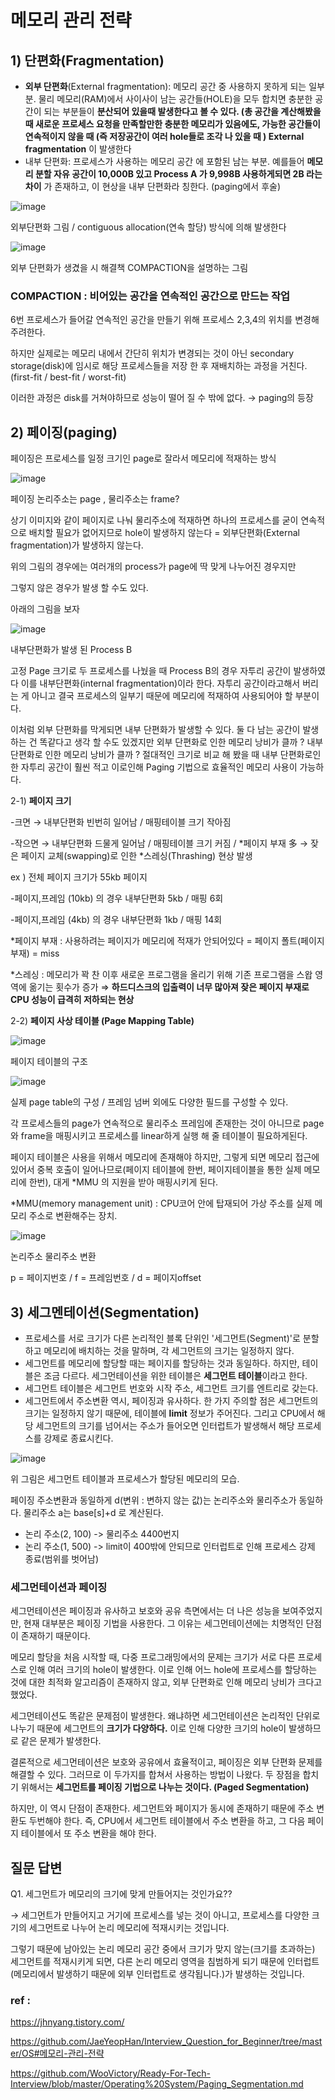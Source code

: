 # 메모리 관리 전략



## 1) 단편화(Fragmentation)

- **외부 단편화**(External fragmentation): 메모리 공간 중 사용하지 못하게 되는 일부분. 물리 메모리(RAM)에서 사이사이 남는 공간들(HOLE)을 모두 합치면 충분한 공간이 되는 부분들이 **분산되어 있을때 발생한다고 볼 수 있다. (총 공간을 계산해봤을 때 새로운 프로세스 요청을  만족할만한 충분한 메모리가 있음에도, 가능한 공간들이 연속적이지 않을 때 (즉 저장공간이 여러 hole들로 조각 나 있을 때 )  External fragmentation** 이 발생한다
- 내부 단편화: 프로세스가 사용하는 메모리 공간 에 포함된 남는 부분. 예를들어 **메모리 분할 자유 공간이 10,000B 있고 Process A 가 9,998B 사용하게되면 2B 라는 차이** 가 존재하고, 이 현상을 내부 단편화라 칭한다. (paging에서 후술)

![image](https://user-images.githubusercontent.com/77064907/125069488-c615f500-e0f1-11eb-93da-1fedca483779.png)

외부단편화 그림 / contiguous allocation(연속 할당) 방식에 의해 발생한다



![image](https://user-images.githubusercontent.com/77064907/125069702-05dcdc80-e0f2-11eb-8d27-39ae803b7492.png)

외부 단편화가 생겼을 시 해결책 COMPACTION을 설명하는 그림

### COMPACTION : 비어있는 공간을 연속적인 공간으로 만드는 작업

6번 프로세스가 들어갈 연속적인 공간을 만들기 위해 프로세스 2,3,4의 위치를 변경해주려한다.

하지만 실제로는 메모리 내에서 간단히 위치가 변경되는 것이 아닌 secondary storage(disk)에 임시로 해당 프로세스들을 저장 한 후 재배치하는 과정을 거친다. (first-fit / best-fit / worst-fit)

이러한 과정은 disk를 거쳐야하므로 성능이 떨어 질 수 밖에 없다. → paging의 등장

## 2) 페이징(paging)

페이징은 프로세스를 일정 크기인 page로 잘라서 메모리에 적재하는 방식

![image](https://user-images.githubusercontent.com/77064907/125069820-39b80200-e0f2-11eb-9dc6-3cb37d6aa63f.png)

페이징 논리주소는 page , 물리주소는 frame?

상기 이미지와 같이 페이지로 나눠 물리주소에 적재하면 하나의 프로세스를 굳이 연속적으로 배치할 필요가 없어지므로 hole이 발생하지 않는다  = 외부단편화(External fragmentation)가 발생하지 않는다.

위의 그림의 경우에는 여러개의 process가 page에 딱 맞게 나누어진 경우지만

그렇지 않은 경우가 발생 할 수도 있다.

아래의 그림을 보자

![image](https://user-images.githubusercontent.com/77064907/125069905-581dfd80-e0f2-11eb-8aef-458244cab48f.png)

내부단편화가 발생 된 Process B

고정 Page 크기로 두 프로세스를 나눴을 때 Process B의 경우 자투리 공간이 발생하였다 이를 내부단편화(internal fragmentation)이라 한다. 자투리 공간이라고해서 버리는 게 아니고 결국 프로세스의 일부기 때문에 메모리에 적재하여 사용되어야 할 부분이다.

이처럼 외부 단편화를 막게되면 내부 단편화가 발생할 수 있다. 둘 다 남는 공간이 발생하는 건 똑같다고 생각 할 수도 있겠지만 외부 단편화로 인한 메모리 낭비가 클까 ? 내부 단편화로 인한 메모리 낭비가 클까 ? 절대적인 크기로 비교 해 봤을 때 내부 단편화로인한 자투리 공간이 훨씬 적고 이로인해 Paging 기법으로 효율적인 메모리 사용이 가능하다.

2-1) **페이지 크기**

-크면 → 내부단편화 빈번히 일어남 / 매핑테이블 크기 작아짐

-작으면 → 내부단편화 드물게 일어남 / 매핑테이블 크기 커짐 / *페이지 부재 多 → 잦은 페이지 교체(swapping)로 인한 *스레싱(Thrashing) 현상 발생

ex ) 전체 페이지 크기가 55kb 페이지

-페이지,프레임 (10kb) 의 경우 내부단편화 5kb / 매핑 6회

-페이지,프레임 (4kb) 의 경우 내부단편화 1kb / 매핑 14회


*페이지 부재 : 사용하려는 페이지가 메모리에 적재가 안되어있다 = 페이지 폴트(페이지 부재) = miss

*스레싱 : 메모리가 꽉 찬 이후 새로운 프로그램을 올리기 위해 기존 프로그램을 스왑 영역에 옮기는 횟수가 증가 ⇒ **하드디스크의 입출력이 너무 많아져 잦은 페이지 부재로 CPU 성능이 급격히 저하되는 현상**


2-2) **페이지 사상 테이블 (Page Mapping Table)**

![image](https://user-images.githubusercontent.com/77064907/125070019-800d6100-e0f2-11eb-9b35-9bd2a3f5bd30.png)

페이지 테이블의 구조

![image](https://user-images.githubusercontent.com/77064907/125070065-90bdd700-e0f2-11eb-8b44-798743293e6b.png)

실제 page table의 구성 / 프레임 넘버 외에도 다양한 필드를 구성할 수 있다.

각 프로세스들의 page가 연속적으로 물리주소 프레임에 존재한는 것이 아니므로  page와 frame을 매핑시키고 프로세스를 linear하게 실행 해 줄 테이블이 필요하게된다.

페이지 테이블은 사용을 위해서 메모리에 존재해야 하지만, 그렇게 되면 메모리 접근에 있어서 중복 호출이 일어나므로(페이지 테이블에 한번, 페이지테이블을 통한 실제 메모리에 한번), 대게 *MMU 의 지원을 받아 매핑시키게 된다.

*MMU(memory management unit) : CPU코어 안에 탑재되어 가상 주소를 실제 메모리 주소로 변환해주는 장치.

![image](https://user-images.githubusercontent.com/77064907/125070197-aa5f1e80-e0f2-11eb-854d-a76a6d716729.png)

논리주소 물리주소 변환

p = 페이지번호  / f = 프레임번호 / d = 페이지offset

## 3) **세그멘테이션(Segmentation)**

- 프로세스를 서로 크기가 다른 논리적인 블록 단위인 '세그먼트(Segment)'로 분할하고 메모리에 배치하는 것을 말하며, 각 세그먼트의 크기는 일정하지 않다.
- 세그먼트를 메모리에 할당할 때는 페이지를 할당하는 것과 동일하다. 하지만, 테이블은 조금 다르다. 세그먼테이션을 위한 테이블은 **세그먼트 테이블**이라고 한다.
- 세그먼트 테이블은 세그먼트 번호와 시작 주소, 세그먼트 크기를 엔트리로 갖는다.
- 세그먼트에서 주소변환 역시, 페이징과 유사하다. 한 가지 주의할 점은 세그먼트의 크기는 일정하지 않기 때문에, 테이블에 **limit** 정보가 주어진다. 그리고 CPU에서 해당 세그먼트의 크기를 넘어서는 주소가 들어오면 인터럽트가 발생해서 해당 프로세스를 강제로 종료시킨다.

![image](https://user-images.githubusercontent.com/77064907/125070289-b814a400-e0f2-11eb-9537-998b3c80890e.png)

위 그림은 세그먼트 테이블과 프로세스가 할당된 메모리의 모습.

페이징 주소변환과 동일하게 d(변위 : 변하지 않는 값)는 논리주소와 물리주소가 동일하다. 물리주소 a는 base[s]+d 로 계산된다.

- 논리 주소(2, 100) -> 물리주소 4400번지
- 논리 주소(1, 500) -> limit이 400밖에 안되므로 인터럽트로 인해 프로세스 강제 종료(범위를 벗어남)

### **세그먼테이션과 페이징**

세그먼테이션은 페이징과 유사하고 보호와 공유 측면에서는 더 나은 성능을 보여주었지만, 현재 대부분은 페이징 기법을 사용한다. 그 이유는 세그먼테이션에는 치명적인 단점이 존재하기 때문이다.

메모리 할당을 처음 시작할 때, 다중 프로그래밍에서의 문제는 크기가 서로 다른 프로세스로 인해 여러 크기의 hole이 발생한다. 이로 인해 어느 hole에 프로세스를 할당하는 것에 대한 최적화 알고리즘이 존재하지 않고, 외부 단편화로 인해 메모리 낭비가 크다고 했었다.

세그먼테이션도 똑같은 문제점이 발생한다. 왜냐하면 세그먼테이션은 논리적인 단위로 나누기 때문에 세그먼트의 **크기가 다양하다.** 이로 인해 다양한 크기의 hole이 발생하므로 같은 문제가 발생한다.

결론적으로 세그먼테이션은 보호와 공유에서 효율적이고, 페이징은 외부 단편화 문제를 해결할 수 있다. 그러므로 이 두가지를 합쳐서 사용하는 방법이 나왔다. 두 장점을 합치기 위해서는 **세그먼트를 페이징 기법으로 나누는 것이다. (Paged Segmentation)**

하지만, 이 역시 단점이 존재한다. 세그먼트와 페이지가 동시에 존재하기 때문에 주소 변환도 두번해야 한다. 즉, CPU에서 세그먼트 테이블에서 주소 변환을 하고, 그 다음 페이지 테이블에서 또 주소 변환을 해야 한다.



## 질문 답변

Q1. 세그먼트가 메모리의 크기에 맞게 만들어지는 것인가요??

→ 세그먼트가 만들어지고 거기에 프로세스를 넣는 것이 아니고, 프로세스를 다양한 크기의 세그먼트로 나누어 논리 메모리에 적재시키는 것입니다.

그렇기 때문에 남아있는 논리 메모리 공간 중에서 크기가 맞지 않는(크기를 초과하는) 세그먼트를 적재시키게 되면, 다른 논리 메모리 영역을 침범하게 되기 때문에 인터럽트(메모리에서 발생하기 때문에 외부 인터럽트로 생각됩니다.)가 발생하는 것입니다.



### ref :

https://jhnyang.tistory.com/

https://github.com/JaeYeopHan/Interview_Question_for_Beginner/tree/master/OS#메모리-관리-전략

https://github.com/WooVictory/Ready-For-Tech-Interview/blob/master/Operating%20System/Paging_Segmentation.md
